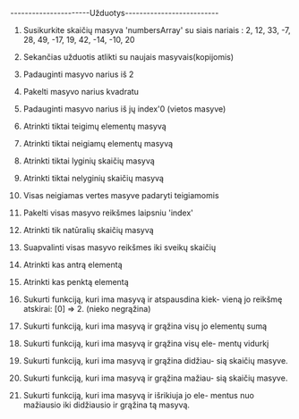 ----------------------Užduotys--------------------------

1. Susikurkite skaičių masyva 'numbersArray' su siais nariais :
   2, 12, 33, -7, 28, 49, -17, 19, 42, -14, -10, 20

2. Sekančias užduotis atlikti su naujais masyvais(kopijomis)
3. Padauginti masyvo narius iš 2
4. Pakelti masyvo narius kvadratu
5. Padauginti masyvo narius iš jų index'0 (vietos masyve)
6. Atrinkti tiktai teigimų elementų masyvą
7. Atrinkti tiktai neigiamų elementų masyvą
8. Atrinkti tiktai lyginių skaičių masyvą
9. Atrinkti tiktai nelyginių skaičių masyvą
10. Visas neigiamas vertes masyve padaryti teigiamomis
11. Pakelti visas masyvo reikšmes laipsniu 'index'
12. Atrinkti tik natūralių skaičių masyvą
13. Suapvalinti visas masyvo reikšmes iki sveikų skaičių
14. Atrinkti kas antrą elementą
15. Atrinkti kas penktą elementą
16. Sukurti funkciją, kuri ima masyvą ir atspausdina kiek-
    vieną jo reikšmę atskirai: [0] => 2. (nieko negrąžina)
17. Sukurti funkciją, kuri ima masyvą ir grąžina visų
    jo elementų sumą
18. Sukurti funkciją, kuri ima masyvą ir grąžina visų ele-
    mentų vidurkį
19. Sukurti funkciją, kuri ima masyvą ir grąžina didžiau-
    sią skaičių masyve.
20. Sukurti funkciją, kuri ima masyvą ir grąžina mažiau-
    sią skaičių masyve.
21. Sukurti funkciją, kuri ima masyvą ir išrikiuja jo ele-
    mentus nuo mažiausio iki didžiausio ir grąžina tą masyvą.
